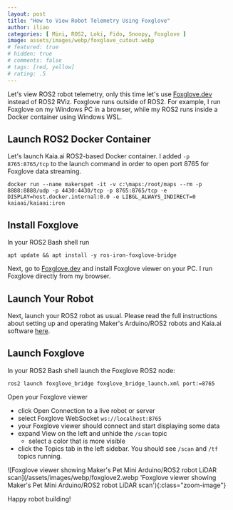 ```yaml
---
layout: post
title: "How to View Robot Telemetry Using Foxglove"
author: iliao
categories: [ Mini, ROS2, Loki, Fido, Snoopy, Foxglove ]
image: assets/images/webp/foxglove_cutout.webp
# featured: true
# hidden: true
# comments: false
# tags: [red, yellow]
# rating: .5
---
```


Let's view ROS2 robot telemetry, only this time let's use [Foxglove.dev](https://foxglove.dev) instead of ROS2 RViz. Foxglove runs outside of ROS2. For example, I run Foxglove on my Windows PC in a browser, while my ROS2 runs inside a Docker container using Windows WSL.

## Launch ROS2 Docker Container

Let's launch Kaia.ai ROS2-based Docker container. I added `-p 8765:8765/tcp` to the launch command in order to open port 8765 for Foxglove data streaming.

```
docker run --name makerspet -it -v c:\maps:/root/maps --rm -p 8888:8888/udp -p 4430:4430/tcp -p 8765:8765/tcp -e DISPLAY=host.docker.internal:0.0 -e LIBGL_ALWAYS_INDIRECT=0 kaiaai/kaiaai:iron
```
## Install Foxglove

In your ROS2 Bash shell run

```
apt update && apt install -y ros-iron-foxglove-bridge
```

Next, go to [Foxglove.dev](https://foxglove.dev) and install Foxglove viewer on your PC. I run Foxglove directly from my browser.

## Launch Your Robot

Next, launch your ROS2 robot as usual. Please read the full instructions about setting up and operating Maker's Arduino/ROS2 robots and Kaia.ai software [here](https://makerspet.com/blog/BLD-120MM-PACK/).


## Launch Foxglove

In your ROS2 Bash shell launch the Foxglove ROS2 node:

```
ros2 launch foxglove_bridge foxglove_bridge_launch.xml port:=8765
```

Open your Foxglove viewer
- click Open Connection to a live robot or server
- select Foxglove WebSocket `ws://localhost:8765`
- your Foxglove viewer should connect and start displaying some data
- expand View on the left and unhide the `/scan` topic
  - select a color that is more visible
- click the Topics tab in the left sidebar. You should see `/scan` and `/tf` topics running.

![Foxglove viewer showing Maker's Pet Mini Arduino/ROS2 robot LiDAR scan](/assets/images/webp/foxglove2.webp 'Foxglove viewer showing Maker's Pet Mini Arduino/ROS2 robot LiDAR scan'){:class="zoom-image"}

Happy robot building!